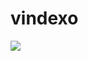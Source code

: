 # vindexo
[![](https://data.jsdelivr.com/v1/package/gh/vindexo/vindexo/badge)](https://www.jsdelivr.com/package/gh/vindexo/vindexo)
